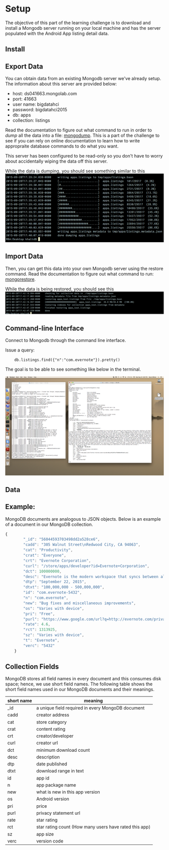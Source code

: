 # Setup

The objective of this part of the learning challenge is to
download and install a Mongodb server running on your local machine and has the
server populated with the Android App listing detail data.

## Install

## Export Data

You can obtain data from an existing Mongodb server we've already setup. The information
about this server are provided below:

- host: ds041663.mongolab.com
- port: 41663
- user name: bigdatahci
- password: bigdatahci2015
- db: apps
- collection: listings

Read the documentation to figure out what command to run in order to _dump_
all the data into a file: [mongodump](http://docs.mongodb.org/manual/reference/program/mongodump/).
This is a part of the challenge to see if you can rely on online documentation to
learn how to write appropraite database commands to do what you want.

This server has been configured to be read-only so you don't have to worry about
accidentally wiping the data off this server.

While the data is dumping, you should see something similar to this
![dumping](./dumping.png)

## Import Data

Then, you can get this data into your own Mongodb server using the restore command.
Read the documentation to figure out what command to run: [mongorestore](http://docs.mongodb.org/manual/reference/program/mongorestore/).

While the data is being restored, you should see this
![restore](./restore.png)

## Command-line Interface

Connect to Mongodb through the command line interface.

Issue a query:
```
    db.listings.find({"n":"com.evernote"}).pretty()
```
The goal is to be able to see something like below in the terminal.

![screenshot](mongo-shell.png)


 ## Data
 ## Example:
MongoDB documents are analogous to JSON objects. Below is an example of a document in our MongoDB collection.

```javascript
{
        "_id": "56044593703498dd2a528ce6",
        "cadd": "305 Walnut Street\nRedwood City, CA 94063",
        "cat": "Productivity",
        "crat": "Everyone",
        "crt": "Evernote Corporation",
        "curl": "/store/apps/developer?id=Evernote+Corporation",
        "dct": 100000000,
        "desc": "Evernote is the modern workspace that syncs between all of your devices. Work everywhere and stay productive: • Write notes, checklists, and research • Organize web articles, docs, and photos  • Discuss your work with others, right within the app ---  “When it comes to taking all manner of notes and getting work done, Evernote is an indispensable tool.” – PC Mag --- 100 million people use it to move projects forward: WRITE & ORGANIZE • Stay focused: write in an uncluttered workspace • Get things done: make to-do's and checklists • Attach files: keep Office docs, PDFs, and photos • Get organized: notebooks and tags keep work tidy • Find anything: searchable text in notes and photos  DISCUSS & COLLABORATE • Work chat: discuss notes without leaving the app • Work together: share notebooks for team projects • Meeting prep: create agendas and action items YOUR DIGITAL ASSISTANT • Make connections: turn biz cards into contacts  • Track expenses: organize receipts, bills & invoices • Plan travel: save research and reservations ACCOMPLISH EVEN MORE WITH EVERNOTE PREMIUM Evernote is free to download and use. Evernote Premium unlocks even more productivity: ★ Offline access - work anywhere, even without a connection ★ More space - get more done with 10 GB of new uploads each month ★ Better search - search inside Office docs and attachments ★ Greater privacy - add a passcode lock on mobile ★ PDF annotation - use shapes and comments to give visual feedback ★ Unlimited business card scans - scan biz cards, save to contacts, and connect on LinkedIn  Two subscription levels: 1) Evernote Premium 2) Evernote Plus --- \"Use Evernote as the place you put everything...don’t ask yourself which device it’s on—it’s in Evernote\" – The New York Times --- Price may vary by location. Subscriptions will be charged to your credit card through your Google Play account. Your subscription will automatically renew unless canceled at least 24 hours before the end of the current period. You will not be able to cancel the subscription once activated. Manage your subscriptions in Account Settings after purchase.",
        "dtp": "September 22, 2015",
        "dtxt": "100,000,000 - 500,000,000",
        "id": "com.evernote-5432",
        "n": "com.evernote",
        "new": "Bug fixes and miscellaneous improvements",
        "os": "Varies with device",
        "pri": "Free",
        "purl": "https://www.google.com/url?q=http://evernote.com/privacy/&sa=D&usg=AFQjCNHTyefT6GQ6A6mnOKPeqKUA_qjesg",
        "rate": 4.6,
        "rct": 1313925,
        "sz": "Varies with device",
        "t": "Evernote",
        "verc": "5432"
    }

```

## Collection Fields

MongoDB stores all field names in every document and this consumes disk space; hence, we use short field names.
The following table shows the short field names used in our MongoDB documents and their meanings.

|short name |  meaning                  |
|-----------|---------------------------|
| _id       | a unique field required in every MongoDB document |
| cadd      | creator address           |
| cat       | store category            |
| crat      | content rating            |
| crt       | creator/developer         |
| curl      | creator url               |
| dct       | minimum download count    |
| desc      | description               |
| dtp       | date published            |
| dtxt      | download range in text    |
| id        | app id                    |
| n         | app package name          |
| new       | what is new in this app version |
| os        | Android version           |
| pri       | price                     |
|purl       | privacy statement url     |
|rate       | star rating               |
|rct        | star rating count (How many users have rated this app)|
|sz         | app size                  |
|verc       | version code              |
